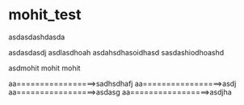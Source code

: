 # mohit_test
asdasdashdasda

asdasdasdj
asdlasdhoah
asdahsdhasoidhasd
sasdashiodhoashd


asdmohit mohit mohit

aa=================>sadhsdhafj
aa=================>asdj
aa=================>asdasg
aa=================>asdjha
